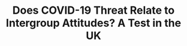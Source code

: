 ---
title: "Does COVID-19 Threat Relate to Intergroup Attitudes? A Test in the UK"
collection: publications
permalink: /publication/imada_etal_2022_ebs.pdf
paperurl: '/files/Imada et al. (2022) EBS pp.pdf'
link: 'https://www.researchgate.net/publication/362644923_Does_COVID-19_threat_relate_to_intergroup_attitudes_A_test_in_the_UK'
citation: '<u>Imada, H.</u>, Lalot, F., & *Abrams, D (in press). Does COVID-19 Threat Relate to Intergroup Attitudes? A Test in the UK. <em>Evolutionary Behavioral Sciences</em>.'
---